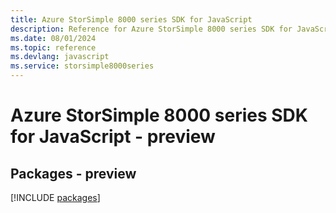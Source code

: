 ```yaml
---
title: Azure StorSimple 8000 series SDK for JavaScript
description: Reference for Azure StorSimple 8000 series SDK for JavaScript
ms.date: 08/01/2024
ms.topic: reference
ms.devlang: javascript
ms.service: storsimple8000series
---
```

# Azure StorSimple 8000 series SDK for JavaScript - preview
## Packages - preview
[!INCLUDE [packages](storsimple-8000-series-index.md)]